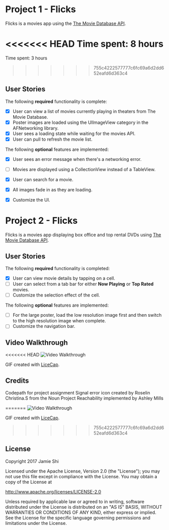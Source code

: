 # Project 1 - Flicks

Flicks is a movies app using the [The Movie Database API](http://docs.themoviedb.apiary.io/#).

<<<<<<< HEAD
Time spent: 8 hours
=======
Time spent: 3 hours
>>>>>>> 755c4222577777c6fc69a6d2dd652eafd6d363c4

## User Stories

The following **required** functionality is complete:

- [x] User can view a list of movies currently playing in theaters from The Movie Database.
- [x] Poster images are loaded using the UIImageView category in the AFNetworking library.
- [x] User sees a loading state while waiting for the movies API.
- [x] User can pull to refresh the movie list.

The following **optional** features are implemented:

- [x] User sees an error message when there's a networking error.
- [ ] Movies are displayed using a CollectionView instead of a TableView.
- [x] User can search for a movie.
- [x] All images fade in as they are loading.
- [x] Customize the UI.


# Project 2 - Flicks

Flicks is a movies app displaying box office and top rental DVDs using [The Movie Database API](http://docs.themoviedb.apiary.io/#).

## User Stories

The following **required** functionality is completed:

- [x] User can view movie details by tapping on a cell.
- [ ] User can select from a tab bar for either **Now Playing** or **Top Rated** movies.
- [ ] Customize the selection effect of the cell.

The following **optional** features are implemented:

- [ ] For the large poster, load the low resolution image first and then switch to the high resolution image when complete.
- [ ] Customize the navigation bar.

## Video Walkthrough 
<<<<<<< HEAD
<img src='http://i.imgur.com/pxNuGyD.gif' title='Video Walkthrough' width='' alt='Video Walkthrough' />

GIF created with [LiceCap](http://www.cockos.com/licecap/).

## Credits
Codepath for project assignment
Signal error icon created by Roselin Christina.S from the Noun Project
Reachability implemented by Ashley Mills

=======
<img src='http://i.imgur.com/mT02D1a.gif' title='Video Walkthrough' width='' alt='Video Walkthrough' />

GIF created with [LiceCap](http://www.cockos.com/licecap/).

>>>>>>> 755c4222577777c6fc69a6d2dd652eafd6d363c4
## License

Copyright 2017 Jamie Shi

Licensed under the Apache License, Version 2.0 (the "License");
you may not use this file except in compliance with the License.
You may obtain a copy of the License at

http://www.apache.org/licenses/LICENSE-2.0

Unless required by applicable law or agreed to in writing, software
distributed under the License is distributed on an "AS IS" BASIS,
WITHOUT WARRANTIES OR CONDITIONS OF ANY KIND, either express or implied.
See the License for the specific language governing permissions and
limitations under the License.
